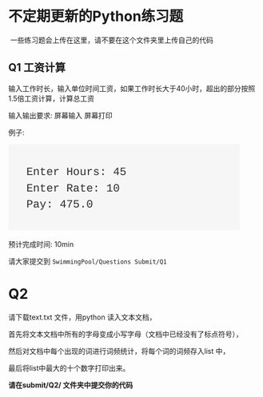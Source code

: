 # 不定期更新的Python练习题
  一些练习题会上传在这里，请不要在这个文件夹里上传自己的代码



## Q1 工资计算

输入工作时长，输入单位时间工资，如果工作时长大于40小时，超出的部分按照1.5倍工资计算，计算总工资

输入输出要求: 屏幕输入 屏幕打印 

例子:

![](./example.jpg)

预计完成时间: 10min

请大家提交到 ```SwimmingPool/Questions Submit/Q1```

# Q2

请下载text.txt 文件，用python 读入文本文档，

首先将文本文档中所有的字母变成小写字母（文档中已经没有了标点符号），

然后对文档中每个出现的词进行词频统计，将每个词的词频存入list 中，

最后将list中最大的十个数字打印出来。

**请在submit/Q2/ 文件夹中提交你的代码**